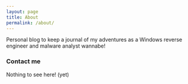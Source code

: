 ```yaml
---
layout: page
title: About
permalink: /about/
---
```


Personal blog to keep a journal of my adventures as a Windows reverse engineer and malware analyst wannabe!

### Contact me

Nothing to see here! (yet)
